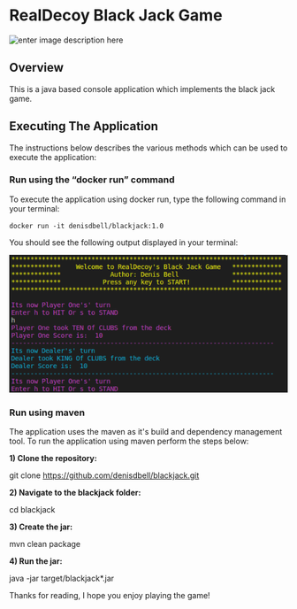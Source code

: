 
# RealDecoy Black Jack Game

![enter image description here](http://www.safeguardchemical.com/_images/logo_set/logos_blackjack.png)

## Overview

This is a java based console application which implements the black jack game.

## Executing The Application

The instructions below describes the various methods which can be used
to execute the application:

### Run using the “docker run” command

To execute the application using docker run, type the following command
in your terminal:

    docker ​run​ -it denisdbell/blackjack:1.0

You should see the following output displayed in your terminal:

![alt text](https://raw.githubusercontent.com/denisdbell/blackjack/master/blackjack.png "Black Jack Terminal")


### Run using maven

The application uses the maven as it's build and dependency management tool. To run the application using maven perform the steps below:

**1) Clone the repository:**

git clone https://github.com/denisdbell/blackjack.git

**2) Navigate to the blackjack folder:**

cd blackjack

**3) Create the jar:**

mvn clean package

**4) Run the jar:**

java -jar target/blackjack*.jar

Thanks for reading, I hope you enjoy playing the game!












